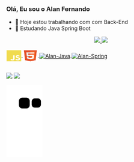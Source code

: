 ### Olá, Eu sou o Alan Fernando

- 🔭 Hoje estou trabalhando com com Back-End
- 🌱 Estudando Java Spring Boot

<div align="center">
  <a href="https://github.com/AlnDevE">
  <img height="170em" src="https://github-readme-stats.vercel.app/api?username=alndeve&show_icons=true&theme=dark&include_all_commits=true&count_private=true"/>
  <img height="170em" src="https://github-readme-stats.vercel.app/api/top-langs/?username=alndeve&layout=compact&langs_count=7&theme=dark"/>
</div>
  
<div style="display: inline_block"><br>
  
  <img align="center" alt="Alan-Js" height="30" width="40" src="https://raw.githubusercontent.com/devicons/devicon/master/icons/javascript/javascript-plain.svg">
  <img align="center" alt="Alan-HTML" height="30" width="40" src="https://raw.githubusercontent.com/devicons/devicon/master/icons/html5/html5-original.svg">
  <img align="center" alt="Alan-Java" height="30" width="40" src="https://cdn.jsdelivr.net/gh/devicons/devicon/icons/java/java-original.svg" />
  <img align="center" alt="Alan-Spring" height="30" width="40" src="https://cdn.jsdelivr.net/gh/devicons/devicon/icons/spring/spring-original.svg" />
            
</div>
  
  
##
  
<div> 
  <a href = "mailto:alanfernando2809@gmail.com"><img src="https://img.shields.io/badge/Gmail-D14836?style=for-the-badge&logo=gmail&logoColor=white" target="_blank"></a>
  <a href="https://www.linkedin.com/in/dev-alanfernando/" target="_blank"><img src="https://img.shields.io/badge/-LinkedIn-%230077B5?style=for-the-badge&logo=linkedin&logoColor=white" target="_blank"></a> 
 
  
  ![Snake animation](https://github.com/alndeve/alndeve/blob/output/github-contribution-grid-snake.svg)
 
</div>
